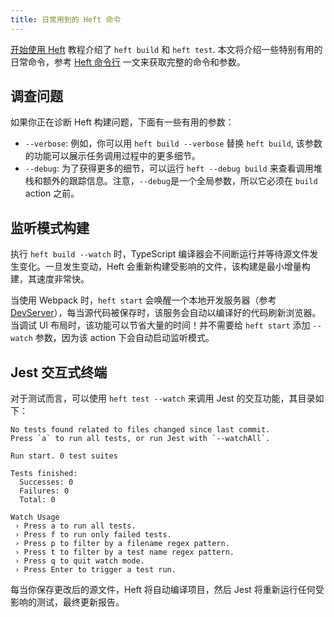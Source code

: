 ```yaml
---
title: 日常用到的 Heft 命令
---
```


[开始使用 Heft](../heft_tutorials/getting_started.md) 教程介绍了 `heft build` 和 `heft test`. 本文将介绍一些特别有用的日常命令，参考 [Heft 命令行](../heft/cli.md) 一文来获取完整的命令和参数。

## 调查问题

如果你正在诊断 Heft 构建问题，下面有一些有用的参数：

- `--verbose`: 例如，你可以用 `heft build --verbose` 替换 `heft build`, 该参数的功能可以展示任务调用过程中的更多细节。
- `--debug`: 为了获得更多的细节，可以运行 `heft --debug build` 来查看调用堆栈和额外的跟踪信息。注意，`--debug`是一个全局参数，所以它必须在 `build` action 之前。

## 监听模式构建

执行 `heft build --watch` 时，TypeScript 编译器会不间断运行并等待源文件发生变化。一旦发生变动，Heft 会重新构建受影响的文件，该构建是最小增量构建，其速度非常快。

当使用 Webpack 时，`heft start` 会唤醒一个本地开发服务器（参考 [DevServer](https://webpack.js.org/configuration/dev-server/)），每当源代码被保存时，该服务会自动以编译好的代码刷新浏览器。当调试 UI 布局时，该功能可以节省大量的时间！并不需要给 `heft start` 添加 `--watch` 参数，因为该 action 下会自动启动监听模式。

## Jest 交互式终端

对于测试而言，可以使用 `heft test --watch` 来调用 Jest 的交互功能，其目录如下：

```
No tests found related to files changed since last commit.
Press `a` to run all tests, or run Jest with `--watchAll`.

Run start. 0 test suites

Tests finished:
  Successes: 0
  Failures: 0
  Total: 0

Watch Usage
 › Press a to run all tests.
 › Press f to run only failed tests.
 › Press p to filter by a filename regex pattern.
 › Press t to filter by a test name regex pattern.
 › Press q to quit watch mode.
 › Press Enter to trigger a test run.
```

每当你保存更改后的源文件，Heft 将自动编译项目，然后 Jest 将重新运行任何受影响的测试，最终更新报告。
